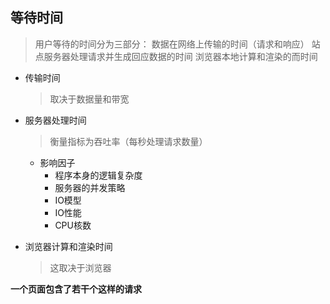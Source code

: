 ## 等待时间
> 用户等待的时间分为三部分：
	数据在网络上传输的时间（请求和响应）
	站点服务器处理请求并生成回应数据的时间
	浏览器本地计算和渲染的而时间


- 传输时间
	> 取决于数据量和带宽

- 服务器处理时间
	> 衡量指标为吞吐率（每秒处理请求数量）

 	- 影响因子
		- 程序本身的逻辑复杂度
		- 服务器的并发策略
		- IO模型
		- IO性能
		- CPU核数
- 浏览器计算和渲染时间
	> 这取决于浏览器

**一个页面包含了若干个这样的请求**


